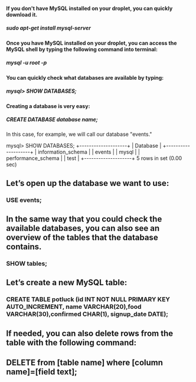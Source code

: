 #### If you don't have MySQL installed on your droplet, you can quickly download it.

##### sudo apt-get install mysql-server

#### Once you have MySQL installed on your droplet, you can access the MySQL shell by typing the following command into terminal:

##### mysql -u root -p

#### You can quickly check what databases are available by typing:

##### mysql> SHOW DATABASES;

#### Creating a database is very easy:

 ##### CREATE DATABASE database name;

In this case, for example, we will call our database "events."

 mysql> SHOW DATABASES;
+--------------------+
| Database           |
+--------------------+
| information_schema |
| events             |
| mysql              |
| performance_schema |
| test               |
+--------------------+
5 rows in set (0.00 sec)

## Let’s open up the database we want to use:

### USE events;

## In the same way that you could check the available databases, you can also see an overview of the tables that the database contains.

### SHOW tables; 

## Let’s create a new MySQL table:

### CREATE TABLE potluck (id INT NOT NULL PRIMARY KEY AUTO_INCREMENT, name VARCHAR(20),food VARCHAR(30),confirmed CHAR(1), signup_date DATE);

## If needed, you can also delete rows from the table with the following command:

## DELETE from [table name] where [column name]=[field text];
